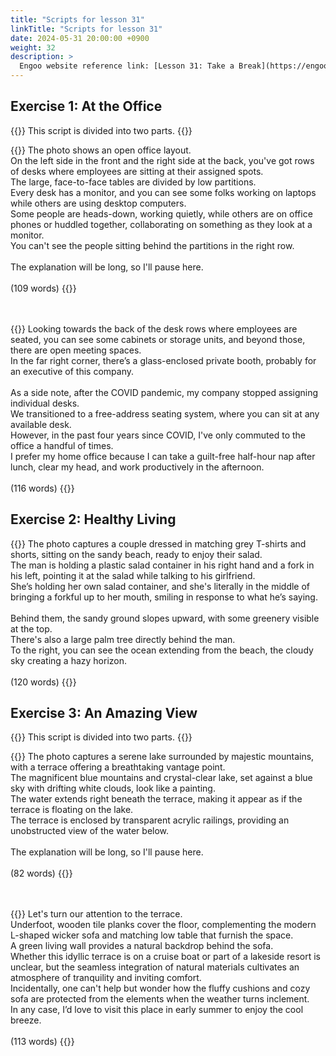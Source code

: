 ```yaml
---
title: "Scripts for lesson 31"
linkTitle: "Scripts for lesson 31"
date: 2024-05-31 20:00:00 +0900
weight: 32
description: >
  Engoo website reference link: [Lesson 31: Take a Break](https://engoo.com/app/lessons/describing-pictures-intermediate-describing-pictures-take-a-break/cTT51k6iEeejxzMaSB24oA?category_id=P_HriMOnEeifo0O-yMP42w&course_id=ZZasjsOnEeiHZVOMC0VfdA)
---
```


## Exercise 1: At the Office

{{<alert>}}
This script is divided into two parts.
{{</alert>}}

{{<card header="**1st script**">}}
The photo shows an open office layout. <br/>
On the left side in the front and the right side at the back, you've got rows of desks where employees are sitting at their assigned spots. <br/>
The large, face-to-face tables are divided by low partitions.<br/>
Every desk has a monitor, and you can see some folks working on laptops while others are using desktop computers. <br/>
Some people are heads-down, working quietly, while others are on office phones or huddled together, collaborating on something as they look at a monitor. <br/>
You can't see the people sitting behind the partitions in the right row. <br/>
<br/>
The explanation will be long, so I'll pause here.<br/>
<br/>
(109 words)
{{</card>}}

　

{{<card header="**2nd script**">}}
Looking towards the back of the desk rows where employees are seated, you can see some cabinets or storage units, and beyond those, there are open meeting spaces. <br/>
In the far right corner, there’s a glass-enclosed private booth, probably for an executive of this company.<br/>
<br/>
As a side note, after the COVID pandemic, my company stopped assigning individual desks. <br/>
We transitioned to a free-address seating system, where you can sit at any available desk. <br/>
However, in the past four years since COVID, I've only commuted to the office a handful of times. <br/>
I prefer my home office because I can take a guilt-free half-hour nap after lunch, clear my head, and work productively in the afternoon.<br/>
<br/>
(116 words)
{{</card>}}


## Exercise 2: Healthy Living

{{<card header="**Script**">}}
The photo captures a couple dressed in matching grey T-shirts and shorts, sitting on the sandy beach, ready to enjoy their salad. <br/>
The man is holding a plastic salad container in his right hand and a fork in his left, pointing it at the salad while talking to his girlfriend. <br/>
She’s holding her own salad container, and she's literally in the middle of bringing a forkful up to her mouth, smiling in response to what he’s saying. <br/>
<br/>
Behind them, the sandy ground slopes upward, with some greenery visible at the top.<br/>
There's also a large palm tree directly behind the man. <br/>
To the right, you can see the ocean extending from the beach, the cloudy sky creating a hazy horizon.<br/>
<br/>
(120 words)
{{</card>}}

## Exercise 3: An Amazing View

{{<alert>}}
This script is divided into two parts.
{{</alert>}}

{{<card header="**1st script**">}}
The photo captures a serene lake surrounded by majestic mountains, with a terrace offering a breathtaking vantage point. <br/>
The magnificent blue mountains and crystal-clear lake, set against a blue sky with drifting white clouds, look like a painting.<br/>
The water extends right beneath the terrace, making it appear as if the terrace is floating on the lake. <br/>
The terrace is enclosed by transparent acrylic railings, providing an unobstructed view of the water below. <br/>
<br/>
The explanation will be long, so I'll pause here.<br/>
<br/>
(82 words)
{{</card>}}

　

{{<card header="**2nd script**">}}
Let's turn our attention to the terrace.<br/>
Underfoot, wooden tile planks cover the floor, complementing the modern L-shaped wicker sofa and matching low table that furnish the space. <br/>
A green living wall provides a natural backdrop behind the sofa.<br/>
Whether this idyllic terrace is on a cruise boat or part of a lakeside resort is unclear, but the seamless integration of natural materials cultivates an atmosphere of tranquility and inviting comfort. <br/>
Incidentally, one can't help but wonder how the fluffy cushions and cozy sofa are protected from the elements when the weather turns inclement.<br/>
In any case, I’d love to visit this place in early summer to enjoy the cool breeze.<br/>
<br/>
(113 words)
{{</card>}}

